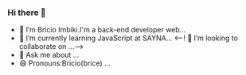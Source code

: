 ### Hi there 👋

- 🔭 I’m Bricio Imbiki.I'm a back-end developer web...
- 🌱 I’m currently learning JavaScript at SAYNA...
<--! 👯 I’m looking to collaborate on ...-->
- 💬 Ask me about ...
- 😄 Pronouns:Bricio(brice) ...


